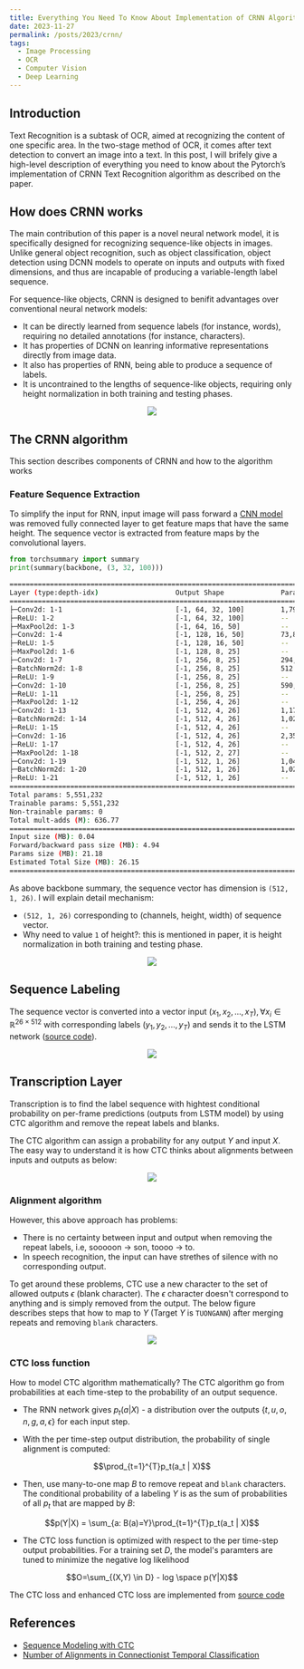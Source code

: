 ```yaml
---
title: Everything You Need To Know About Implementation of CRNN Algorithm
date: 2023-11-27
permalink: /posts/2023/crnn/
tags:
  - Image Processing
  - OCR
  - Computer Vision
  - Deep Learning
---
```


<head>
    <style type="text/css">
        figure{text-align: center;}
        math{text-align: center;}
    </style>
</head>

## Introduction
Text Recognition is a subtask of OCR, aimed at recognizing the content of one specific area. In the two-stage method of OCR, it comes after text detection to convert an image into a text. In this post, I will brifely give a high-level description of everything you need to know about the Pytorch’s implementation of CRNN Text Recognition algorithm as described on the paper.

## How does CRNN works

The main contribution of this paper is a novel neural network model, it is specifically designed for recognizing sequence-like objects in images. Unlike general object recognition, such as object classification, object detection using DCNN models to operate on inputs and outputs with fixed dimensions, and thus are incapable of producing a variable-length label sequence.

For sequence-like objects, CRNN is designed to benifit advantages over conventional neural network models:

+ It can be directly learned from sequence labels (for instance, words), requiring no detailed annotations (for instance, characters).
+ It has properties of DCNN on leanring informative representations directly from image data.
+ It also has properties of RNN, being able to produce a sequence of labels.
+ It is uncontrained to the lengths of sequence-like objects, requiring only height normalization in both training and testing phases.


<figure>
    <img src='/images/posts/20231127_crnn/network_architecture.png'>
</figure>


## The CRNN algorithm
This section describes components of CRNN and how to the algorithm works

### Feature Sequence Extraction
To simplify the input for RNN, input image will pass forward a [CNN model](https://github.com/tuongtranngoc/CRNN/blob/main/src/models/backbone.py#L10-L38) was removed fully connected layer to get feature maps that have the same height. The sequence vector is extracted from feature maps by the convolutional layers.

```python
from torchsummary import summary
print(summary(backbone, (3, 32, 100)))
```

```bash
==========================================================================================
Layer (type:depth-idx)                   Output Shape              Param #
==========================================================================================
├─Conv2d: 1-1                            [-1, 64, 32, 100]         1,792
├─ReLU: 1-2                              [-1, 64, 32, 100]         --
├─MaxPool2d: 1-3                         [-1, 64, 16, 50]          --
├─Conv2d: 1-4                            [-1, 128, 16, 50]         73,856
├─ReLU: 1-5                              [-1, 128, 16, 50]         --
├─MaxPool2d: 1-6                         [-1, 128, 8, 25]          --
├─Conv2d: 1-7                            [-1, 256, 8, 25]          294,912
├─BatchNorm2d: 1-8                       [-1, 256, 8, 25]          512
├─ReLU: 1-9                              [-1, 256, 8, 25]          --
├─Conv2d: 1-10                           [-1, 256, 8, 25]          590,080
├─ReLU: 1-11                             [-1, 256, 8, 25]          --
├─MaxPool2d: 1-12                        [-1, 256, 4, 26]          --
├─Conv2d: 1-13                           [-1, 512, 4, 26]          1,179,648
├─BatchNorm2d: 1-14                      [-1, 512, 4, 26]          1,024
├─ReLU: 1-15                             [-1, 512, 4, 26]          --
├─Conv2d: 1-16                           [-1, 512, 4, 26]          2,359,808
├─ReLU: 1-17                             [-1, 512, 4, 26]          --
├─MaxPool2d: 1-18                        [-1, 512, 2, 27]          --
├─Conv2d: 1-19                           [-1, 512, 1, 26]          1,048,576
├─BatchNorm2d: 1-20                      [-1, 512, 1, 26]          1,024
├─ReLU: 1-21                             [-1, 512, 1, 26]          --
==========================================================================================
Total params: 5,551,232
Trainable params: 5,551,232
Non-trainable params: 0
Total mult-adds (M): 636.77
==========================================================================================
Input size (MB): 0.04
Forward/backward pass size (MB): 4.94
Params size (MB): 21.18
Estimated Total Size (MB): 26.15
==========================================================================================
```

As above backbone summary, the sequence vector has dimension is `(512, 1, 26)`. I will explain detail mechanism:
+ `(512, 1, 26)` corresponding to (channels, height, width) of sequence vector.
+ Why need to value `1` of height?: this is mentioned in paper, it is height normalization in both training and testing phase.

<figure>
    <img src="/images/posts/20231127_crnn/sequence_vector.png">
</figure>

## Sequence Labeling
The sequence vector is converted into a vector input $(x_1, x_2, ..., x_T), \forall x_i \in \mathbb{R}^{26 \times 512}$  with corresponding labels $(y_1, y_2, ..., y_T)$ and sends it to the LSTM network ([source code](https://github.com/tuongtranngoc/CRNN/blob/main/src/models/neck.py#L35-L45)).

<figure>
    <img src="/images/posts/20231127_crnn/sequence_labels.png">
</figure>

## Transcription Layer
Transcription is to find the label sequence with hightest conditional probability on per-frame predictions (outputs from LSTM model) by using CTC algorithm and remove the repeat labels and blanks.

The CTC algorithm can assign a probability for any output $Y$ and input $X$. The easy way to understand it is how CTC thinks about alignments between inputs and outputs as below:

<figure>  
    <img src="/images/posts/20231127_crnn/alignment.png">
</figure>

 
### Alignment algorithm
However, this above approach has problems:

+ There is no certainty between input and output when removing the repeat labels, i.e, sooooon $\rightarrow$ son, toooo $\rightarrow$ to.
+ In speech recognition, the input can have strethes of silence with no corresponding output.

To get around these problems, CTC use a new character to the set of allowed outputs $\epsilon$ (blank character). The $\epsilon$ character doesn't correspond to anything and is simply removed from the output. The below figure describes steps that how to map to $Y$ (Target $Y$ is `TUONGANN`) after merging repeats and removing `blank` characters. 

<figure>  
    <img src="/images/posts/20231127_crnn/alignment_with_blank.png">
</figure>

### CTC loss function

How to model CTC algorithm mathematically? The CTC algorithm go from probabilities at each time-step to the probability of an output sequence.

+ The RNN network gives $p_t(a\vert X)$ - a distribution over the outputs $\lbrace t, u, o, n, g, a, \epsilon\rbrace$ for each input step.

+ With the per time-step output distribution, the probability of single alignment is computed:

$$\prod_{t=1}^{T}p_t(a_t | X)$$

+ Then, use many-to-one map $B$ to remove repeat and `blank` characters. The conditional probability of a labeling $Y$ is as the sum of probabilities of all $p_t$ that are mapped by $B$:

$$p(Y|X) = \sum_{a: B(a)=Y}\prod_{t=1}^{T}p_t(a_t | X)$$

+ The CTC loss function is optimized with respect to the per time-step output probabilities. For a training set $D$, the model's paramters are tuned to minimize the negative log likelihood

$$O=\sum_{(X,Y) \in D}  - log \space p(Y|X)$$

The CTC loss and enhanced CTC loss are implemented from [source code](https://github.com/tuongtranngoc/CRNN/blob/crnn/development/src/utils/losses.py)

## References

+ [Sequence Modeling with CTC](https://distill.pub/2017/ctc/)
+ [Number of Alignments in Connectionist Temporal Classification](https://leimao.github.io/blog/CTC-Alignment-Combinations/)